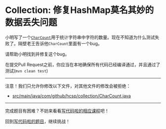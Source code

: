 # Collection: 修复HashMap莫名其妙的数据丢失问题

小明写了一个[`CharCount`](https://github.com/hcsp/fix-hashmap-missing-data-bug/blob/master/src/main/java/com/github/hcsp/collection/CharCount.java)用于统计字符串中字符的数量。现在不知道为什么测试失败了。隔壁老王告诉他`CharCount`里面有一个bug。

请帮助小明找到并修复这个bug。

在提交Pull Request之前，你应当在本地确保所有代码已经编译通过，并且通过了测试(`mvn clean test`)

-----
注意！我们只允许你修改以下文件，对其他文件的修改会被拒绝：
- [src/main/java/com/github/hcsp/collection/CharCount.java](https://github.com/hcsp/fix-hashmap-missing-data-bug/blob/master/src/main/java/com/github/hcsp/collection/CharCount.java)
-----


完成题目有困难？不妨来看看[写代码啦的相应课程](https://xiedaimala.com/tasks/5922c988-c1f7-4d23-b8ec-8d04b795842d)吧！

回到[写代码啦的题目](https://xiedaimala.com/tasks/5922c988-c1f7-4d23-b8ec-8d04b795842d/quizzes/02adcb81-ad6c-4452-8614-31bfe01cf180)，继续挑战！
